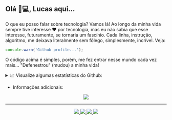 <!--
**lucasbernardol/lucasbernardol** is a ✨ _special_ ✨ repository because its `README.md` (this file) appears on your GitHub profile.

Here are some ideas to get you started:

- 🔭 I’m currently working on ...
- 🌱 I’m currently learning ...
- 👯 I’m looking to collaborate on ...
- 🤔 I’m looking for help with ...
- 💬 Ask me about ...
- 📫 How to reach me: ...
- 😄 Pronouns: ...
- ⚡ Fun fact: ...
-->

<h2 align="left">
  Olá 🚀💻, Lucas aqui...
</h2>

<div align="left">
  <p>
    O que eu posso falar sobre tecnologia? Vamos lá! 
    Ao longo da minha vida sempre tive interesse ❤️ por tecnologia, mas eu não
    sabia que esse interesse, futuramente, se tornaria um fascínio. Cada linha,
    instrução, algoritmo, me deixava literalmente sem fôlego, simplesmente, incrível. Veja:
  </p>
</div>

```javascript
console.warn('Github profile...');
```

<div align="left">
  <p> 
    O código acima é simples, porém, me fez entrar nesse mundo cada vez mais...
    "Defenestrou" (mudou) a minha vida!
  </p>
</div>


<details>
  <summary>📈 Visualize algumas estatísticas do Github:</summary>
  <br/>
  <div>
    <a href="">
      <img src="https://github-readme-stats.vercel.app/api?username=lucasbernardol&show_icons=true&theme=dracula&include_all_commits=true&count_private=true" />
    </a>
    &nbsp;
    &nbsp;
    <a href="">
      <img src="https://github-readme-stats.vercel.app/api/top-langs/?username=lucasbernardol&layout=compact&theme=dracula"/>
    </a>
  </div>
</details>

- Informações adicionais:

<div align="center">
  <img  src="https://github-readme-streak-stats.herokuapp.com/?user=lucasbernardol&theme=react&date_format=j%20M%5B%20Y%5D">
</div>

<hr />

<div align="center">
  <p>
    <a target="_blank" href="https://codepen.io/lucasbernardol">
      <img src="https://img.shields.io/badge/-lucasbernardol-5D8BF4?style=for-the-badge&logo=codepen" />
    </a>
    <a  target="_blank" href="https://www.instagram.com/lucasbernardo.lira/">
      <img src="https://img.shields.io/badge/-@lucasbernardo.lira-5D8BF4?style=for-the-badge&logo=instagram&logoColor=white" />
    </a>
    <a target="_blank" href="https://github.com/lucasbernardol">
      <img src="https://img.shields.io/badge/-jose.lukass03@gmail.com-5D8BF4?style=for-the-badge&logo=Gmail&logoColor=white" />
    </a>
    <a target="_blank" href="https://www.linkedin.com/in/lucasbernardol/">
      <img src="https://img.shields.io/badge/-José Lucas-5D8BF4?style=for-the-badge&logo=linkedin&logoColor=white" />
    </a>
   </p>
</div>
